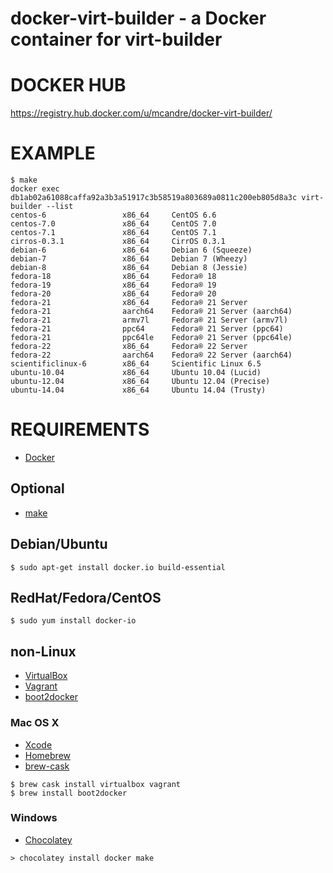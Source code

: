 # docker-virt-builder - a Docker container for virt-builder

# DOCKER HUB

https://registry.hub.docker.com/u/mcandre/docker-virt-builder/

# EXAMPLE

```
$ make
docker exec db1ab02a61088caffa92a3b3a51917c3b58519a803689a0811c200eb805d8a3c virt-builder --list
centos-6                 x86_64     CentOS 6.6
centos-7.0               x86_64     CentOS 7.0
centos-7.1               x86_64     CentOS 7.1
cirros-0.3.1             x86_64     CirrOS 0.3.1
debian-6                 x86_64     Debian 6 (Squeeze)
debian-7                 x86_64     Debian 7 (Wheezy)
debian-8                 x86_64     Debian 8 (Jessie)
fedora-18                x86_64     Fedora® 18
fedora-19                x86_64     Fedora® 19
fedora-20                x86_64     Fedora® 20
fedora-21                x86_64     Fedora® 21 Server
fedora-21                aarch64    Fedora® 21 Server (aarch64)
fedora-21                armv7l     Fedora® 21 Server (armv7l)
fedora-21                ppc64      Fedora® 21 Server (ppc64)
fedora-21                ppc64le    Fedora® 21 Server (ppc64le)
fedora-22                x86_64     Fedora® 22 Server
fedora-22                aarch64    Fedora® 22 Server (aarch64)
scientificlinux-6        x86_64     Scientific Linux 6.5
ubuntu-10.04             x86_64     Ubuntu 10.04 (Lucid)
ubuntu-12.04             x86_64     Ubuntu 12.04 (Precise)
ubuntu-14.04             x86_64     Ubuntu 14.04 (Trusty)
```

# REQUIREMENTS

* [Docker](https://www.docker.com/)

## Optional

* [make](http://www.gnu.org/software/make/)

## Debian/Ubuntu

```
$ sudo apt-get install docker.io build-essential
```

## RedHat/Fedora/CentOS

```
$ sudo yum install docker-io
```

## non-Linux

* [VirtualBox](https://www.virtualbox.org/)
* [Vagrant](https://www.vagrantup.com/)
* [boot2docker](http://boot2docker.io/)

### Mac OS X

* [Xcode](http://itunes.apple.com/us/app/xcode/id497799835?ls=1&mt=12)
* [Homebrew](http://brew.sh/)
* [brew-cask](http://caskroom.io/)

```
$ brew cask install virtualbox vagrant
$ brew install boot2docker
```

### Windows

* [Chocolatey](https://chocolatey.org/)

```
> chocolatey install docker make
```
